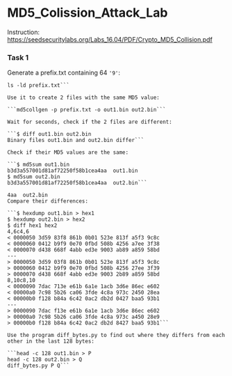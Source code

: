 # MD5_Colission_Attack_Lab

Instruction: https://seedsecuritylabs.org/Labs_16.04/PDF/Crypto_MD5_Collision.pdf

### Task 1

Generate a prefix.txt containing 64 ```'9'```:


```python3 -c "print('9'*64,end='')" > prefix.txt
ls -ld prefix.txt```

Use it to create 2 files with the same MD5 value:

```md5collgen -p prefix.txt -o out1.bin out2.bin```

Wait for seconds, check if the 2 files are different:

```$ diff out1.bin out2.bin
Binary files out1.bin and out2.bin differ```

Check if their MD5 values are the same:

```$ md5sum out1.bin
b3d3a557001d81af72250f58b1cea4aa  out1.bin
$ md5sum out2.bin
b3d3a557001d81af72250f58b1cea4aa  out2.bin```

4aa  out2.bin
Compare their differences:

```$ hexdump out1.bin > hex1
$ hexdump out2.bin > hex2
$ diff hex1 hex2
4,6c4,6
< 0000050 3d59 83f8 861b 0b01 523e 813f a5f3 9c8c
< 0000060 0412 b9f9 0e70 0fbd 508b 4256 a7ee 3f38
< 0000070 d438 668f 4abb ed3e 9003 ab89 a859 58bd
---
> 0000050 3d59 03f8 861b 0b01 523e 813f a5f3 9c8c
> 0000060 0412 b9f9 0e70 0fbd 508b 4256 27ee 3f39
> 0000070 d438 668f 4abb ed3e 9003 2b89 a859 58bd
8,10c8,10
< 0000090 7dac 713e e61b 6a1e 1acb 3d6e 86ec e602
< 00000a0 7c98 5b26 ca06 3fde 4c8a 973c 2450 28ea
< 00000b0 f128 b84a 6c42 0ac2 db2d 0427 baa5 93b1
---
> 0000090 7dac f13e e61b 6a1e 1acb 3d6e 86ec e602
> 00000a0 7c98 5b26 ca06 3fde 4c8a 973c a450 28e9
> 00000b0 f128 b84a 6c42 0ac2 db2d 8427 baa5 93b1```

Use the program diff_bytes.py to find out where they differs from each other in the last 128 bytes:

```head -c 128 out1.bin > P
head -c 128 out2.bin > Q
diff_bytes.py P Q```
